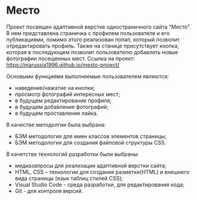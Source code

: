 # Место

Проект посвящен адаптивной верстке одностраничного сайта "Место".
В нем представлена страничка с профилем пользователя и его публикациями, помимо этого реализован попап, который позволит отредактировать профиль. Также на станице присутствует кнопка, которая в последующем позволит пользователю добавлять новые фотографии посещенных мест.
Ссылка на проект: https://marussia1996.github.io/mesto-project/

Основыми функциями выполняемые пользователем являются:
- наведение/нажатие на кнопки;
- просмотр фотографий интересных мест;
- в будущем редактирование профиля;
- в будущем добавление фотографий;
- в будущем проставление лайка.

В качестве методолгии была выбрана:
- БЭМ методология для имен классов элементов страницы;
- БЭМ методология для создания файловой структуры CSS.

В качетстве технологий разработки были выбраны:
- медиазапросы для реализации адаптивной верстки сайта;
- HTML, CSS – технологии для создания разметки(HTML) и внешнего вида страницы (язык таблиц стилей CSS);
- Visual Studio Code - среда разработки, для редактирования кода;
- Git - для контроля версий.
